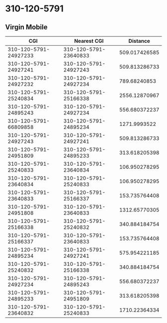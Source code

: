 # 310-120-5791
## Virgin Mobile


| CGI | Nearest CGI | Distance |
|-----|-------------|----------|
| 310-120-5791-24927233 | 310-120-5791-23640833 | 509.017426585 |
| 310-120-5791-24927241 | 310-120-5791-24927243 | 509.813286733 |
| 310-120-5791-24927232 | 310-120-5791-24927234 | 789.68240853 |
| 310-120-5791-25240834 | 310-120-5791-25166338 | 2556.12870967 |
| 310-120-5791-24895243 | 310-120-5791-24927234 | 556.680372237 |
| 310-120-5791-66809858 | 310-120-5791-24895234 | 1271.9993522 |
| 310-120-5791-24927243 | 310-120-5791-24927241 | 509.813286733 |
| 310-120-5791-24951809 | 310-120-5791-24895233 | 313.618205398 |
| 310-120-5791-25240833 | 310-120-5791-23640834 | 106.950278295 |
| 310-120-5791-23640834 | 310-120-5791-25240833 | 106.950278295 |
| 310-120-5791-23640833 | 310-120-5791-25166337 | 153.735764408 |
| 310-120-5791-24951808 | 310-120-5791-23640833 | 1312.65770305 |
| 310-120-5791-25166338 | 310-120-5791-25240832 | 340.884184754 |
| 310-120-5791-25166337 | 310-120-5791-23640833 | 153.735764408 |
| 310-120-5791-24895234 | 310-120-5791-24927241 | 575.954221185 |
| 310-120-5791-25240832 | 310-120-5791-25166338 | 340.884184754 |
| 310-120-5791-24927234 | 310-120-5791-24895243 | 556.680372237 |
| 310-120-5791-24895233 | 310-120-5791-24951809 | 313.618205398 |
| 310-120-5791-23640832 | 310-120-5791-25240833 | 1710.22364334 |
